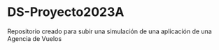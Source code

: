 # DS-Proyecto2023A
Repositorio creado para subir una simulación de una aplicación de una Agencia de Vuelos
